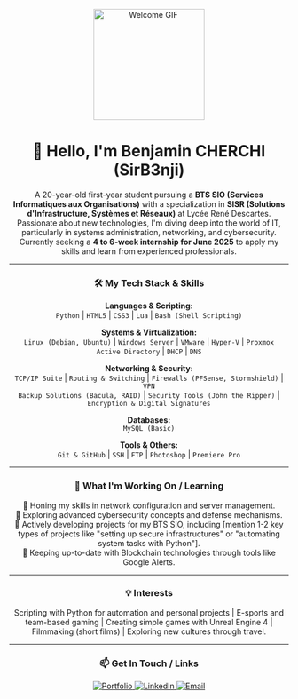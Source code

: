 <p align="center">
  <!-- Tu peux garder ce GIF ou en choisir un plus orienté tech/code si tu préfères -->
  <img src="https://media1.tenor.com/images/858fe39d85eaaa1a932095bfb71599a3/tenor.gif?itemid=18120755" alt="Welcome GIF" width="200">
</p>

<h1 align="center">👋 Hello, I'm Benjamin CHERCHI (SirB3nji)</h1>

<p align="center">
  A 20-year-old first-year student pursuing a <strong>BTS SIO (Services Informatiques aux Organisations)</strong> with a specialization in <strong>SISR (Solutions d'Infrastructure, Systèmes et Réseaux)</strong> at Lycée René Descartes.
  <br>
  Passionate about new technologies, I'm diving deep into the world of IT, particularly in systems administration, networking, and cybersecurity.
  <br>
  Currently seeking a <strong>4 to 6-week internship for June 2025</strong> to apply my skills and learn from experienced professionals.
</p>

---

<h3 align="center">🛠️ My Tech Stack & Skills</h3>

<p align="center">
  <strong>Languages & Scripting:</strong> <br>
  <code>Python</code> | <code>HTML5</code> | <code>CSS3</code> | <code>Lua</code> | <code>Bash (Shell Scripting)</code>
</p>
<p align="center">
  <strong>Systems & Virtualization:</strong> <br>
  <code>Linux (Debian, Ubuntu)</code> | <code>Windows Server</code> | <code>VMware</code> | <code>Hyper-V</code> | <code>Proxmox</code> <br>
  <code>Active Directory</code> | <code>DHCP</code> | <code>DNS</code>
</p>
<p align="center">
  <strong>Networking & Security:</strong> <br>
  <code>TCP/IP Suite</code> | <code>Routing & Switching</code> | <code>Firewalls (PFSense, Stormshield)</code> | <code>VPN</code> <br>
  <code>Backup Solutions (Bacula, RAID)</code> | <code>Security Tools (John the Ripper)</code> | <code>Encryption & Digital Signatures</code>
</p>
<p align="center">
  <strong>Databases:</strong> <br>
  <code>MySQL (Basic)</code>
</p>
<p align="center">
  <strong>Tools & Others:</strong> <br>
  <code>Git & GitHub</code> | <code>SSH</code> | <code>FTP</code> | <code>Photoshop</code> | <code>Premiere Pro</code>
</p>

---

<h3 align="center">🚀 What I'm Working On / Learning</h3>
<p align="center">
  🔹 Honing my skills in network configuration and server management.
  <br>
  🔹 Exploring advanced cybersecurity concepts and defense mechanisms.
  <br>
  🔹 Actively developing projects for my BTS SIO, including [mention 1-2 key types of projects like "setting up secure infrastructures" or "automating system tasks with Python"].
  <br>
  🔹 Keeping up-to-date with Blockchain technologies through tools like Google Alerts.
</p>

---

<h3 align="center">💡 Interests</h3>
<p align="center">
  Scripting with Python for automation and personal projects | E-sports and team-based gaming | Creating simple games with Unreal Engine 4 | Filmmaking (short films) | Exploring new cultures through travel.
</p>

---

<h3 align="center">📫 Get In Touch / Links</h3>

<p align="center">
  <a href="YOUR_PORTFOLIO_URL_HERE" target="_blank">
    <img src="https://img.shields.io/badge/Portfolio-00F2EA?style=for-the-badge&logo=Cloudflare&logoColor=black" alt="Portfolio"/>
  </a>
  <a href="https://www.linkedin.com/in/benjamin-cherchi-841a63228/" target="_blank">
    <img src="https://img.shields.io/badge/LinkedIn-0077B5?style=for-the-badge&logo=linkedin&logoColor=white" alt="LinkedIn"/>
  </a>
  <a href="mailto:benjamin.cherchi94450@gmail.com">
    <img src="https://img.shields.io/badge/Email-D14836?style=for-the-badge&logo=gmail&logoColor=white" alt="Email"/>
  </a>
</p>

<!-- Optionnel: Stats GitHub -->
<!--
<p align="center">
  <img src="https://github-readme-stats.vercel.app/api?username=SirB3nji&show_icons=true&theme=radical" alt="SirB3nji's GitHub stats" />
  <img src="https://github-readme-stats.vercel.app/api/top-langs/?username=SirB3nji&layout=compact&theme=radical" alt="Top Langs" />
</p>
-->

